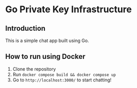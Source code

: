 # Go Private Key Infrastructure
## Introduction
This is a simple chat app built using Go.

## How to run using Docker
1. Clone the repository
2. Run `docker compose build && docker compose up`
3. Go to `http://localhost:3000/` to start chatting!
